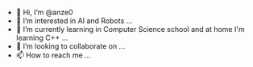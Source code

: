 - 👋 Hi, I’m @anze0
- 👀 I’m interested in AI and Robots ...
- 🌱 I’m currently learning in Computer Science school and at home I'm learning C++ ...
- 💞️ I’m looking to collaborate on ...
- 📫 How to reach me ...

<!---
anze0/anze0 is a ✨ special ✨ repository because its `README.md` (this file) appears on your GitHub profile.
You can click the Preview link to take a look at your changes.
--->
